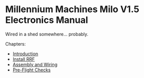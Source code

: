 # Millennium Machines Milo V1.5 Electronics Manual

Wired in a shed somewhere... probably.

Chapters:

- [Introduction](chapters/introduction.md)
- [Install RRF](chapters/install_rrf.md)
- [Assembly and Wiring](chapters/assemble_electronics.md)
- [Pre-Flight Checks](chapters/pre_flight_checks.md)
